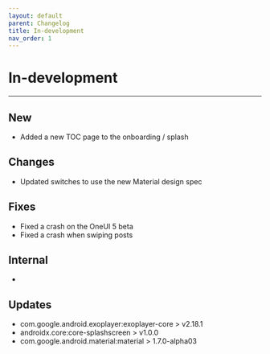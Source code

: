 ```yaml
---
layout: default
parent: Changelog
title: In-development
nav_order: 1
---
```


# In-development

----------

## New
- Added a new TOC page to the onboarding / splash 

## Changes
- Updated switches to use the new Material design spec

## Fixes
- Fixed a crash on the OneUI 5 beta
- Fixed a crash when swiping posts

## Internal
- 

## Updates 
- com.google.android.exoplayer:exoplayer-core > v2.18.1
- androidx.core:core-splashscreen > v1.0.0
- com.google.android.material:material > 1.7.0-alpha03